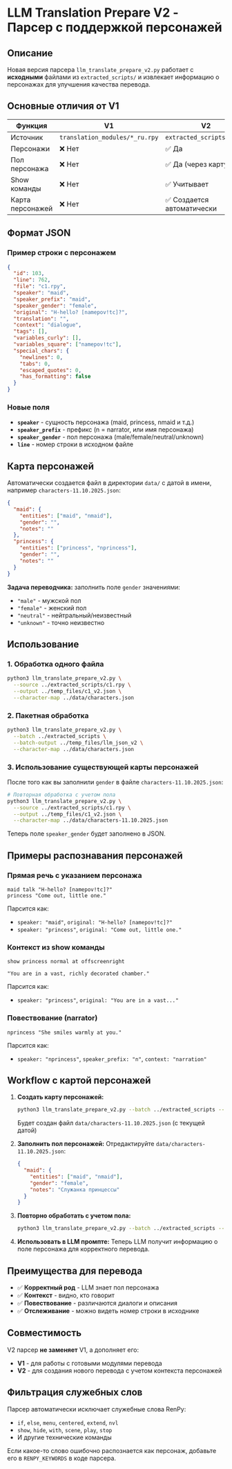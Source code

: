 # LLM Translation Prepare V2 - Парсер с поддержкой персонажей

## Описание

Новая версия парсера `llm_translate_prepare_v2.py` работает с **исходными** файлами из `extracted_scripts/` и извлекает информацию о персонажах для улучшения качества перевода.

## Основные отличия от V1

| Функция | V1 | V2 |
|---------|----|----|
| Источник | `translation_modules/*_ru.rpy` | `extracted_scripts/*.rpy` |
| Персонажи | ❌ Нет | ✅ Да |
| Пол персонажа | ❌ Нет | ✅ Да (через карту) |
| Show команды | ❌ Нет | ✅ Учитывает |
| Карта персонажей | ❌ Нет | ✅ Создается автоматически |

## Формат JSON

### Пример строки с персонажем

```json
{
  "id": 103,
  "line": 762,
  "file": "c1.rpy",
  "speaker": "maid",
  "speaker_prefix": "maid",
  "speaker_gender": "female",
  "original": "H-hello? [namepov!tc]?",
  "translation": "",
  "context": "dialogue",
  "tags": [],
  "variables_curly": [],
  "variables_square": ["namepov!tc"],
  "special_chars": {
    "newlines": 0,
    "tabs": 0,
    "escaped_quotes": 0,
    "has_formatting": false
  }
}
```

### Новые поля

- **`speaker`** - сущность персонажа (maid, princess, nmaid и т.д.)
- **`speaker_prefix`** - префикс (n = narrator, или имя персонажа)
- **`speaker_gender`** - пол персонажа (male/female/neutral/unknown)
- **`line`** - номер строки в исходном файле

## Карта персонажей

Автоматически создается файл в директории `data/` с датой в имени, например `characters-11.10.2025.json`:

```json
{
  "maid": {
    "entities": ["maid", "nmaid"],
    "gender": "",
    "notes": ""
  },
  "princess": {
    "entities": ["princess", "nprincess"],
    "gender": "",
    "notes": ""
  }
}
```

**Задача переводчика:** заполнить поле `gender` значениями:
- `"male"` - мужской пол
- `"female"` - женский пол
- `"neutral"` - нейтральный/неизвестный
- `"unknown"` - точно неизвестно

## Использование

### 1. Обработка одного файла

```bash
python3 llm_translate_prepare_v2.py \
  --source ../extracted_scripts/c1.rpy \
  --output ../temp_files/c1_v2.json \
  --character-map ../data/characters.json
```

### 2. Пакетная обработка

```bash
python3 llm_translate_prepare_v2.py \
  --batch ../extracted_scripts \
  --batch-output ../temp_files/llm_json_v2 \
  --character-map ../data/characters.json
```

### 3. Использование существующей карты персонажей

После того как вы заполнили `gender` в файле `characters-11.10.2025.json`:

```bash
# Повторная обработка с учетом пола
python3 llm_translate_prepare_v2.py \
  --source ../extracted_scripts/c1.rpy \
  --output ../temp_files/c1_v2.json \
  --character-map ../data/characters-11.10.2025.json
```

Теперь поле `speaker_gender` будет заполнено в JSON.

## Примеры распознавания персонажей

### Прямая речь с указанием персонажа

```renpy
maid talk "H-hello? [namepov!tc]?"
princess "Come out, little one."
```

Парсится как:
- `speaker: "maid"`, `original: "H-hello? [namepov!tc]?"`
- `speaker: "princess"`, `original: "Come out, little one."`

### Контекст из show команды

```renpy
show princess normal at offscreenright

"You are in a vast, richly decorated chamber."
```

Парсится как:
- `speaker: "princess"`, `original: "You are in a vast..."`

### Повествование (narrator)

```renpy
nprincess "She smiles warmly at you."
```

Парсится как:
- `speaker: "nprincess"`, `speaker_prefix: "n"`, `context: "narration"`

## Workflow с картой персонажей

1. **Создать карту персонажей:**
   ```bash
   python3 llm_translate_prepare_v2.py --batch ../extracted_scripts --character-map ../data/characters.json
   ```
   Будет создан файл `data/characters-11.10.2025.json` (с текущей датой)

2. **Заполнить пол персонажей:**
   Отредактируйте `data/characters-11.10.2025.json`:
   ```json
   {
     "maid": {
       "entities": ["maid", "nmaid"],
       "gender": "female",
       "notes": "Служанка принцессы"
     }
   }
   ```

3. **Повторно обработать с учетом пола:**
   ```bash
   python3 llm_translate_prepare_v2.py --batch ../extracted_scripts --character-map ../data/characters-11.10.2025.json
   ```

4. **Использовать в LLM промпте:**
   Теперь LLM получит информацию о поле персонажа для корректного перевода.

## Преимущества для перевода

- ✅ **Корректный род** - LLM знает пол персонажа
- ✅ **Контекст** - видно, кто говорит
- ✅ **Повествование** - различаются диалоги и описания
- ✅ **Отслеживание** - можно видеть номер строки в исходнике

## Совместимость

V2 парсер **не заменяет** V1, а дополняет его:
- **V1** - для работы с готовыми модулями перевода
- **V2** - для создания нового перевода с учетом контекста персонажей

## Фильтрация служебных слов

Парсер автоматически исключает служебные слова RenPy:
- `if`, `else`, `menu`, `centered`, `extend`, `nvl`
- `show`, `hide`, `with`, `scene`, `play`, `stop`
- И другие технические команды

Если какое-то слово ошибочно распознается как персонаж, добавьте его в `RENPY_KEYWORDS` в коде парсера.

